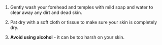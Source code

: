 1. Gently wash your forehead and temples with mild soap and water to clear away any dirt and dead skin.

2. Pat dry with a soft cloth or tissue to make sure your skin is completely dry.

3. **Avoid using alcohol** - it can be too harsh on your skin.